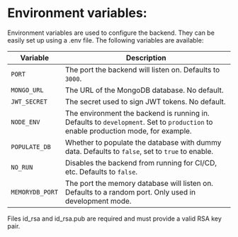# Environment variables:
Environment variables are used to configure the backend. They can be easily set up using a .env file. The following variables are available:

Variable | Description
---|---
`PORT` | The port the backend will listen on. Defaults to `3000`.
`MONGO_URL` | The URL of the MongoDB database. No default.
`JWT_SECRET` | The secret used to sign JWT tokens. No default.
`NODE_ENV` | The environment the backend is running in. Defaults to `development`. Set to `production` to enable production mode, for example.
`POPULATE_DB` | Whether to populate the database with dummy data. Defaults to `false`, set to `true` to enable.
`NO_RUN` | Disables the backend from running for CI/CD, etc. Defaults to `false`.
`MEMORYDB_PORT` | The port the memory database will listen on. Defaults to a random port. Only used in development mode.

Files id_rsa and id_rsa.pub are required and must provide a valid RSA key pair. 